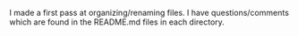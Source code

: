 I made a first pass at organizing/renaming files.  I have questions/comments which are found in the README.md files in each directory.
